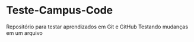 # Teste-Campus-Code
Repositório para testar aprendizados em Git e GitHub
Testando mudanças em um arquivo
